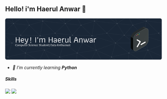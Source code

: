## **Hello! i'm Haerul Anwar 👋**

![Header](img/github-header-image.png)

<!--
**Haerulanwar05/haerulanwar05** is a ✨ _special_ ✨ repository because its `README.md` (this file) appears on your GitHub profile.

Here are some ideas to get you started:

- 🔭 I’m currently working on ...
- 🌱 I’m currently learning ...
- 👯 I’m looking to collaborate on ...
- 🤔 I’m looking for help with ...
- 💬 Ask me about ...
- 📫 How to reach me: ...
- 😄 Pronouns: ...
- ⚡ Fun fact: ...
-->

- _🌱 I’m currently learning **Python**_

##### Skills

<img src="https://img.shields.io/badge/Microsoft_Excel-217346?style=for-the-badge&logo=microsoft-excel&logoColor=white
"/>
<img src="https://img.shields.io/badge/MariaDB-003545?style=for-the-badge&logo=mariadb&logoColor=white
"/>
